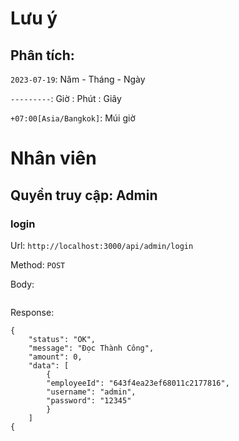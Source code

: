# Lưu ý

## Phân tích:

`2023-07-19`: Năm - Tháng - Ngày

`---------`: Giờ : Phút : Giây

`+07:00[Asia/Bangkok]`: Múi giờ



# Nhân viên

## Quyền truy cập: Admin

### login

Url: `http://localhost:3000/api/admin/login`

Method: `POST`

Body:

```raw + json

```
Response:

```raw + json
{
    "status": "OK",
    "message": "Đọc Thành Công",
    "amount": 0,
    "data": [
        {
		"employeeId": "643f4ea23ef68011c2177816",
		"username": "admin",
		"password": "12345"
        }
	]
{
```
